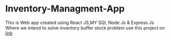 # Inventory-Managment-App
This is Web app created using React JS,MY SQl, Node Js & Express Js
Where we intend to solve inventory buffer stock problem
use this project on [link](http://localhost:3000/)

